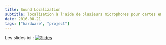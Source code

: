 ```yaml
---
title: Sound Localization
subtitle: localisation à l'aide de plusieurs microphones pour cartes embarquées.
date: 2016-08-21
tags: ["hardware", "project"]
---
```


Les slides ici :
[![Slides](/img/dev/sound-localization/_min.jpg)](/sound-localization/diaporama.php)
